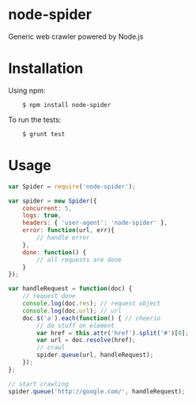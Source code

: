 node-spider
=======

Generic web crawler powered by Node.js

# Installation
Using npm:

		$ npm install node-spider

To run the tests:

		$ grunt test

# Usage
```js
var Spider = require('node-spider');

var spider = new Spider({
	concurrent: 5,
	logs: true,
	headers: { 'user-agent': 'node-spider' },
	error: function(url, err){
		// handle error
	},
	done: function() {
		// all requests are done
	}
});

var handleRequest = function(doc) {
	// request done
	console.log(doc.res); // request object
	console.log(doc.url); // url
	doc.$('a').each(function() { // cheerio
		// do stuff on element
		var href = this.attr('href').split('#')[0];
		var url = doc.resolve(href);
		// crawl
		spider.queue(url, handleRequest);
	});
};

// start crawling
spider.queue('http://google.com/', handleRequest);
```
